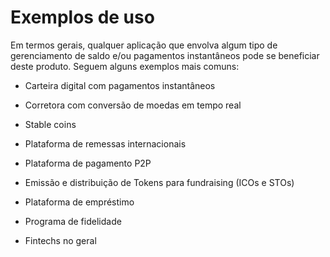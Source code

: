 # Exemplos de uso

Em termos gerais, qualquer aplicação que envolva algum tipo de gerenciamento de saldo e/ou pagamentos instantâneos pode se beneficiar deste produto.
Seguem alguns exemplos mais comuns:

- Carteira digital com pagamentos instantâneos

- Corretora com conversão de moedas em tempo real  

- Stable coins

- Plataforma de remessas internacionais

- Plataforma de pagamento P2P

- Emissão e distribuição de Tokens para fundraising (ICOs e STOs) 

- Plataforma de empréstimo

- Programa de fidelidade

- Fintechs no geral
